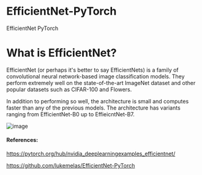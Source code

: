 # EfficientNet-PyTorch
EfficientNet PyTorch
# What is EfficientNet?
EfficientNet (or perhaps it's better to say EfficientNets) is a family of convolutional neural network-based image classification models. They perform extremely well on the state-of-the-art ImageNet dataset and other popular datasets such as CIFAR-100 and Flowers.

In addition to performing so well, the architecture is small and computes faster than any of the previous models. The architecture has variants ranging from EfficientNet-B0 up to EffieicntNet-B7.



![image](https://user-images.githubusercontent.com/50706192/159302886-40ae00f7-1840-48d4-9f34-9ec8734def29.png)




#### References:

https://pytorch.org/hub/nvidia_deeplearningexamples_efficientnet/

https://github.com/lukemelas/EfficientNet-PyTorch
